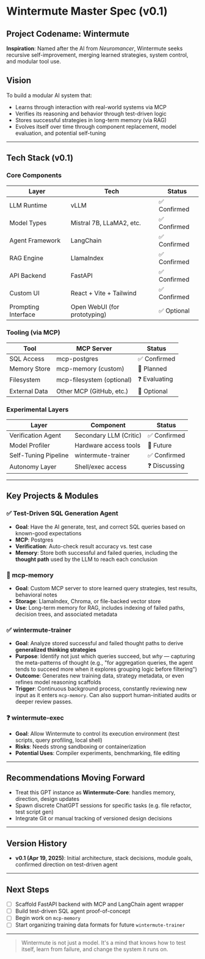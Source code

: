 # Wintermute Master Spec (v0.1)

## Project Codename: Wintermute
**Inspiration**: Named after the AI from *Neuromancer*, Wintermute seeks recursive self-improvement, merging learned strategies, system control, and modular tool use.

## Vision
To build a modular AI system that:
- Learns through interaction with real-world systems via MCP
- Verifies its reasoning and behavior through test-driven logic
- Stores successful strategies in long-term memory (via RAG)
- Evolves itself over time through component replacement, model evaluation, and potential self-tuning

---

## Tech Stack (v0.1)

### Core Components
| Layer                | Tech                        | Status       |
|---------------------|-----------------------------|--------------|
| LLM Runtime         | vLLM                        | ✅ Confirmed  |
| Model Types         | Mistral 7B, LLaMA2, etc.    | ✅ Confirmed  |
| Agent Framework     | LangChain                   | ✅ Confirmed  |
| RAG Engine          | LlamaIndex                  | ✅ Confirmed  |
| API Backend         | FastAPI                     | ✅ Confirmed  |
| Custom UI           | React + Vite + Tailwind     | ✅ Confirmed  |
| Prompting Interface | Open WebUI (for prototyping)| ✅ Optional   |

### Tooling (via MCP)
| Tool              | MCP Server              | Status       |
|------------------|-------------------------|--------------|
| SQL Access       | mcp-postgres            | ✅ Confirmed  |
| Memory Store     | mcp-memory (custom)     | 🚧 Planned    |
| Filesystem       | mcp-filesystem (optional)| ❓ Evaluating |
| External Data    | Other MCP (GitHub, etc.)| 🧪 Optional   |

### Experimental Layers
| Layer                 | Component                  | Status       |
|----------------------|----------------------------|--------------|
| Verification Agent   | Secondary LLM (Critic)     | ✅ Confirmed  |
| Model Profiler       | Hardware access tools      | 🧪 Future     |
| Self-Tuning Pipeline | wintermute-trainer         | ✅ Confirmed  |
| Autonomy Layer       | Shell/exec access          | ❓ Discussing |

---

## Key Projects & Modules

### ✅ Test-Driven SQL Generation Agent
- **Goal**: Have the AI generate, test, and correct SQL queries based on known-good expectations
- **MCP**: Postgres
- **Verification**: Auto-check result accuracy vs. test case
- **Memory**: Store both successful and failed queries, including the **thought path** used by the LLM to reach each conclusion

### 🚧 mcp-memory
- **Goal**: Custom MCP server to store learned query strategies, test results, behavioral notes
- **Storage**: LlamaIndex, Chroma, or file-backed vector store
- **Use**: Long-term memory for RAG, includes indexing of failed paths, decision trees, and associated metadata

### ✅ wintermute-trainer
- **Goal**: Analyze stored successful and failed thought paths to derive **generalized thinking strategies**
- **Purpose**: Identify not just which queries succeed, but *why* — capturing the meta-patterns of thought (e.g., "for aggregation queries, the agent tends to succeed more when it explores grouping logic before filtering")
- **Outcome**: Generates new training data, strategy metadata, or even refines model reasoning scaffolds
- **Trigger**: Continuous background process, constantly reviewing new input as it enters `mcp-memory`. Can also support human-initiated audits or deeper review passes.

### ❓ wintermute-exec
- **Goal**: Allow Wintermute to control its execution environment (test scripts, query profiling, local shell)
- **Risks**: Needs strong sandboxing or containerization
- **Potential Uses**: Compiler experiments, benchmarking, file editing

---

## Recommendations Moving Forward
- Treat this GPT instance as **Wintermute-Core**: handles memory, direction, design updates
- Spawn discrete ChatGPT sessions for specific tasks (e.g. file refactor, test script gen)
- Integrate Git or manual tracking of versioned design decisions

---

## Version History
- **v0.1 (Apr 19, 2025)**: Initial architecture, stack decisions, module goals, confirmed direction on test-driven agent

---

## Next Steps
- [ ] Scaffold FastAPI backend with MCP and LangChain agent wrapper
- [ ] Build test-driven SQL agent proof-of-concept
- [ ] Begin work on `mcp-memory`
- [ ] Start organizing training data formats for future `wintermute-trainer`

---

> Wintermute is not just a model. It's a mind that knows how to test itself, learn from failure, and change the system it runs on.

